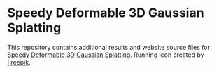 # Speedy Deformable 3D Gaussian Splatting
This repository contains additional results and website source files for [Speedy Deformable 3D Gaussian Splatting](https://speede3dgs.github.io/). Running icon created by [Freepik](https://www.flaticon.com/free-icon/running_763812).